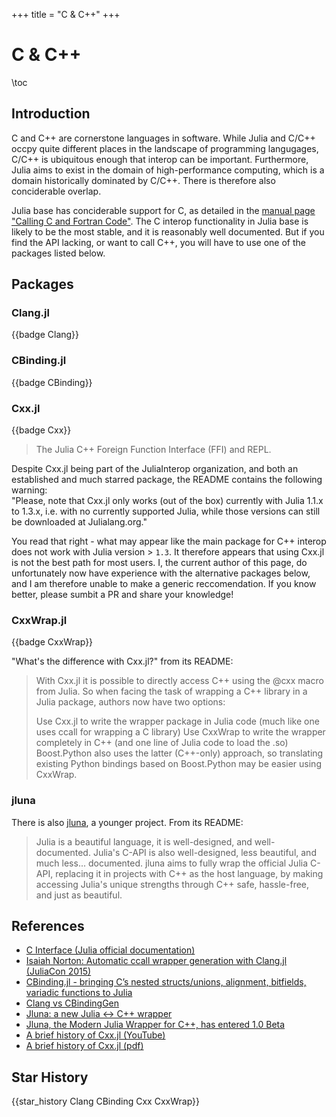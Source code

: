 +++
title = "C & C++"
+++

# C & C++

\toc

## Introduction
C and C++ are cornerstone languages in software. While Julia and C/C++ occpy quite different places in the landscape of programming langugages, C/C++ is ubiquitous enough that interop can be important. Furthermore, Julia aims to exist in the domain of high-performance computing, which is a domain historically dominated by C/C++. There is therefore also conciderable overlap.

Julia base has conciderable support for C, as detailed in the [manual page "Calling C and Fortran Code"](https://docs.julialang.org/en/v1/manual/calling-c-and-fortran-code/). The C interop functionality in Julia base is likely to be the most stable, and it is reasonably well documented. But if you find the API lacking, or want to call C++, you will have to use one of the packages listed below.

## Packages

### Clang.jl
{{badge Clang}}

### CBinding.jl
{{badge CBinding}}

### Cxx.jl
{{badge Cxx}}

>The Julia C++ Foreign Function Interface (FFI) and REPL.

Despite Cxx.jl being part of the JuliaInterop organization, and both an established and much starred package, the README contains the following warning:  
"Please, note that Cxx.jl only works (out of the box) currently with Julia 1.1.x to 1.3.x, i.e. with no currently supported Julia, while those versions can still be downloaded at Julialang.org."  

You read that right - what may appear like the main package for C++ interop does not work with Julia version > `1.3`. It therefore appears that using Cxx.jl is not the best path for most users. I, the current author of this page, do unfortunately now have experience with the alternative packages below, and I am therefore unable to make a generic reccomendation. If you know better, please sumbit a PR and share your knowledge!

### CxxWrap.jl
{{badge CxxWrap}}

"What's the difference with Cxx.jl?" from its README:

>With Cxx.jl it is possible to directly access C++ using the @cxx macro from Julia. So when facing the task of wrapping a C++ library in a Julia package, authors now have two options:
>
>Use Cxx.jl to write the wrapper package in Julia code (much like one uses ccall for wrapping a C library)
>Use CxxWrap to write the wrapper completely in C++ (and one line of Julia code to load the .so)
>Boost.Python also uses the latter (C++-only) approach, so translating existing Python bindings based on Boost.Python may be easier using CxxWrap.

### jluna

There is also [jluna](https://github.com/Clemapfel/jluna), a younger project.
From its README:

>Julia is a beautiful language, it is well-designed, and well-documented. Julia's C-API is also well-designed, less beautiful, and much less... documented.
>jluna aims to fully wrap the official Julia C-API, replacing it in projects with C++ as the host language, by making accessing Julia's unique strengths through C++ safe, hassle-free, and just as beautiful.

## References

* [C Interface (Julia official documentation)](https://docs.julialang.org/en/v1/base/c/)
* [Isaiah Norton: Automatic ccall wrapper generation with Clang.jl (JuliaCon 2015)](https://www.youtube.com/watch?v=Jt5sv-8iRGc)
* [CBinding.jl - bringing C’s nested structs/unions, alignment, bitfields, variadic functions to Julia](https://discourse.julialang.org/t/cbinding-jl-bringing-cs-nested-structs-unions-alignment-bitfields-variadic-functions-to-julia/25902)
* [Clang vs CBindingGen](https://discourse.julialang.org/t/clang-vs-cbindinggen/56693/10)
* [Jluna: a new Julia <-> C++ wrapper](https://discourse.julialang.org/t/jluna-a-new-julia-c-wrapper/77486)
* [Jluna, the Modern Julia Wrapper for C++, has entered 1.0 Beta](https://discourse.julialang.org/t/jluna-the-modern-julia-wrapper-for-c-has-entered-1-0-beta/80303)
* [A brief history of Cxx.jl (YouTube)](https://www.youtube.com/watch?v=bJiwjKIWgjM)
* [A brief history of Cxx.jl (pdf)](https://compiler-research.org/assets/presentations/K_Fischer_Cxx_jl.pdf)

## Star History
{{star_history Clang CBinding Cxx CxxWrap}}
